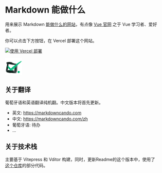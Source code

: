 # Markdown 能做什么

用来展示 Markdown [能做什么的网站](https://www.markdowncando.com/)，有点像 [Vue 官网][vue] 之于 Vue 学习者、爱好者。

你可以点击下方按钮，在 Vercel 部署这个网站。

[![使用 Vercel 部署](https://vercel.com/button)](https://vercel.com/import/project?template=https://github.com/gantrol/markdown-can-do)


![图标](public/logo-mini.png)

## 关于翻译

葡萄牙语和英语翻译纯机翻。中文版本将首先更新。

- 英文: https://markdowncando.com
- 中文: https://markdowncando.com/zh
- 葡萄牙语: 待办
- ...

## 关于技术栈

主要基于 Vitepress 和 Vditor 构建，同时，更新Readme的这个版本中，使用了[这个仓库](https://github.com/vuejs/docs/tree/main/src/tutorial)的部分代码。

[vue]: https://vuejs.org
